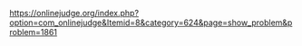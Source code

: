 https://onlinejudge.org/index.php?option=com_onlinejudge&Itemid=8&category=624&page=show_problem&problem=1861
